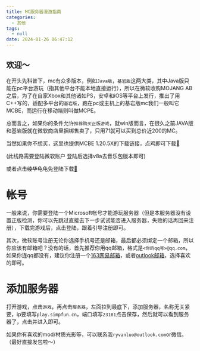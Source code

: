 ```yaml
---
title: MC服务器漫游指南
categories:
  - 其他
tags:
  - null
date: 2024-01-26 06:47:12
---
```


## 欢迎～

在开头先科普下，mc有众多版本，例如`Java版`，`基岩版`这两大类，其中Java版只能在pc平台游玩（指其他平台不能本地直接运行），所以在微软收购MOJANG AB之后，为了在自家Xbox和其他诸如PS，安卓和iOS等平台上发行，推出了用C++写的，适配多平台的`基岩版`，跑在pc或主机上的基岩版mc我们一般叫它MCBE，而运行在移动端则叫做MCPE。

总而言之，如果你的条件允许`推荐购买正版游戏`，就win版而言，在很久之前JAVA版和基岩版就在微软商店里捆绑售卖了，只用71就可以买到总价近200的MC。

当然如果你不想买，这里也提供MCBE 1.20.5X的下载链接，点鸡即可下载[&#x1F424;](https://sdyueqian-my.sharepoint.cn/personal/admin_sdyueqian_partner_onmschina_cn/_layouts/15/onedrive.aspx?id=%2Fpersonal%2Fadmin%5Fsdyueqian%5Fpartner%5Fonmschina%5Fcn%2FDocuments%2F%E6%AD%A3%E5%BC%8F%E7%89%88%2F1%2E20%2E51%2E01&ga=1)

(此线路需要登陆微软账户 登陆后选择v8a去音乐包版本即可)

或者点击~~绫华~~龟龟免登陆下载[&#x1F422;](https://klpbbs.118pan.com/b1146767)

# 帐号

一般来说，你需要登陆一个Microsoft帐号才能游玩服务器（但是本服务器没有设置正版检测，你可以先跳过直接去下一步试试能否进入服务器，失败的话再回来注册），下载完游戏后，点击登陆，跟着引导注册即可。

其次，微软账号注册无论你选择手机号还是邮箱，最后都必须绑定一个邮箱，所以你应该有邮箱吧？没有的话，首先推荐你用qq邮箱，格式是`<你的qq号>@qq.com`，如果你连qq都没有，建议你注册一个[163网易邮箱](https://163.com)，或者[outlook邮箱](https://outlook.live.com/mail/0/)，选择喜欢的即可。

# 添加服务器

打开游戏，点击`游戏`，再点击`服务器`，左面拉到最底下，添加服务器，名称无关紧要，ip要填写`play.simpfun.cn`，端口填写`23181`点击保存，然后就可以看到服务器了，点击并进入即可。

如果你有喜欢的mod/材质光影等，可以联系我`ryvanluo@outlook.com`or微信。（最好直接发包啦～）
